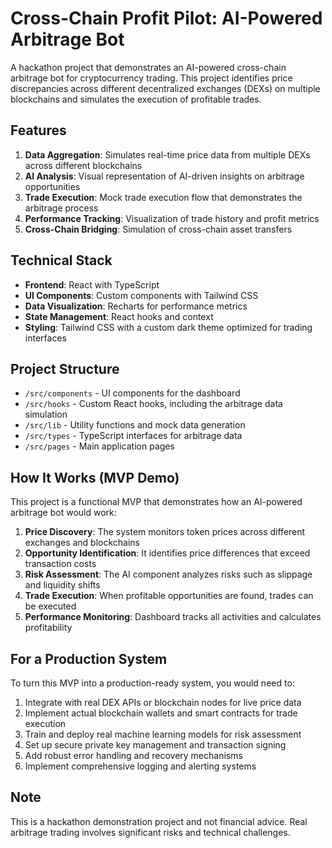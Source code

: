 
# Cross-Chain Profit Pilot: AI-Powered Arbitrage Bot

A hackathon project that demonstrates an AI-powered cross-chain arbitrage bot for cryptocurrency trading. This project identifies price discrepancies across different decentralized exchanges (DEXs) on multiple blockchains and simulates the execution of profitable trades.

## Features

1. **Data Aggregation**: Simulates real-time price data from multiple DEXs across different blockchains
2. **AI Analysis**: Visual representation of AI-driven insights on arbitrage opportunities
3. **Trade Execution**: Mock trade execution flow that demonstrates the arbitrage process
4. **Performance Tracking**: Visualization of trade history and profit metrics
5. **Cross-Chain Bridging**: Simulation of cross-chain asset transfers

## Technical Stack

- **Frontend**: React with TypeScript
- **UI Components**: Custom components with Tailwind CSS
- **Data Visualization**: Recharts for performance metrics
- **State Management**: React hooks and context
- **Styling**: Tailwind CSS with a custom dark theme optimized for trading interfaces

## Project Structure

- `/src/components` - UI components for the dashboard
- `/src/hooks` - Custom React hooks, including the arbitrage data simulation
- `/src/lib` - Utility functions and mock data generation
- `/src/types` - TypeScript interfaces for arbitrage data
- `/src/pages` - Main application pages

## How It Works (MVP Demo)

This project is a functional MVP that demonstrates how an AI-powered arbitrage bot would work:

1. **Price Discovery**: The system monitors token prices across different exchanges and blockchains
2. **Opportunity Identification**: It identifies price differences that exceed transaction costs
3. **Risk Assessment**: The AI component analyzes risks such as slippage and liquidity shifts
4. **Trade Execution**: When profitable opportunities are found, trades can be executed
5. **Performance Monitoring**: Dashboard tracks all activities and calculates profitability

## For a Production System

To turn this MVP into a production-ready system, you would need to:

1. Integrate with real DEX APIs or blockchain nodes for live price data
2. Implement actual blockchain wallets and smart contracts for trade execution
3. Train and deploy real machine learning models for risk assessment
4. Set up secure private key management and transaction signing
5. Add robust error handling and recovery mechanisms
6. Implement comprehensive logging and alerting systems

## Note

This is a hackathon demonstration project and not financial advice. Real arbitrage trading involves significant risks and technical challenges.
